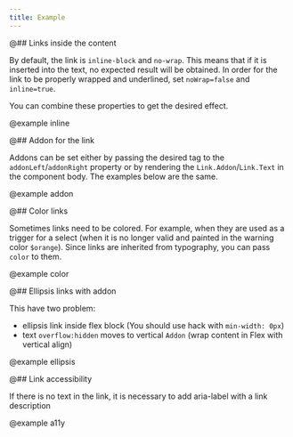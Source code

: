 ```yaml
---
title: Example
---
```


@## Links inside the content

By default, the link is `inline-block` and `no-wrap`. This means that if it is inserted into the text, no expected result will be obtained. In order for the link to be properly wrapped and underlined, set `noWrap=false` and `inline=true`.

You can combine these properties to get the desired effect.

@example inline

@## Addon for the link

Addons can be set either by passing the desired tag to the `addonLeft`/`addonRight` property or by rendering the `Link.Addon`/`Link.Text` in the component body. The examples below are the same.

@example addon

@## Color links

Sometimes links need to be colored. For example, when they are used as a trigger for a select (when it is no longer valid and painted in the warning color `$orange`). Since links are inherited from typography, you can pass `color` to them.

@example color

@## Ellipsis links with addon

This have two problem:

- ellipsis link inside flex block (You should use hack with `min-width: 0px`)
- text `overflow:hidden` moves to vertical `Addon` (wrap content in Flex with vertical align)

@example ellipsis

@## Link accessibility

If there is no text in the link, it is necessary to add aria-label with a link description

@example a11y
